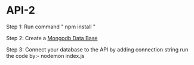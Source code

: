 # API-2

Step 1: Run command " npm install " <br>

Step 2: Create a <a href="https://www.mongodb.com/">Mongodb Data Base</a>  <br>

Step 3: Connect your database to the API by adding connection string 
run the code by:-
nodemon index.js
